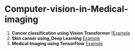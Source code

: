 # Computer-vision-in-Medical-imaging

1. **Cancer classification using Vision Transformer** [[Example](https://github.com/pythonuzgit/Computer-vision-in-Medical-imaging/blob/main/Computer-vision-in-Medical-imaging%20/Cancer_classification_using_Vision_Transformer.ipynb)
2. **Skin canser using_Deep Learning** [Example](https://github.com/pythonuzgit/Computer-vision-in-Medical-imaging/blob/main/Computer-vision-in-Medical-imaging%20/Skin_canser_using_Deep_Learning.ipynb)
3. **Medical Imaging using TensorFlow** [Example](https://github.com/pythonuzgit/Computer-vision-in-Medical-imaging/blob/main/Computer-vision-in-Medical-imaging%20/Medical_Imaging_using_TensorFlow.ipynb)
